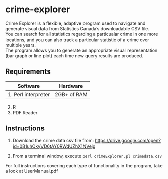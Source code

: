 # crime-explorer

Crime Explorer is a flexible, adaptive program used to navigate and generate visual data from Statistics Canada’s downloadable CSV file.  
You can search for all statistics regarding a particualar crime in one more locations, and you can also track a particular statistic of a crime over multiple years.  
The program allows you to generate an appropriate visual representation (bar graph or line plot) each time new query results are produced.

## Requirements

|Software|Hardware|
|--------|--------|
|1. Perl interpreter|2GB+ of RAM
2. R
3. PDF Reader

## Instructions

1. Download the crime data csv file from:
https://drive.google.com/open?id=0B1uhOkyVD6tAY0RWdUZhX1NVejg

2. From a terminal window, execute `perl crimeExplorer.pl crimedata.csv`

For full instructions covering each type of functionality in the program, take a look at UserManual.pdf
